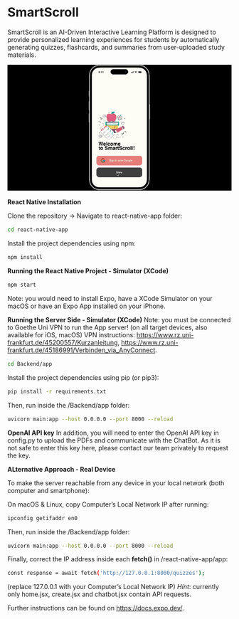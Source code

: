 # SmartScroll
SmartScroll is an AI-Driven Interactive Learning Platform is designed to provide personalized
learning experiences for students by automatically generating quizzes,
flashcards, and summaries from user-uploaded study materials.

![SmartScroll Mock-Up](SmartScroll_gif_mockup_2.gif)

**React Native Installation**

Clone the repository -> Navigate to react-native-app folder:

```bash
cd react-native-app
```

Install the project dependencies using npm:

```bash
npm install
```

**Running the React Native Project - Simulator (XCode)**

```bash
npm start
```
Note: you would need to install Expo, have a XCode Simulator on your macOS or have an Expo App installed on your iPhone.

**Running the Server Side - Simulator (XCode)** 
Note: you must be connected to Goethe Uni VPN to run the App server! (on all target devices, also available for iOS, macOS) 
VPN instructions: https://www.rz.uni-frankfurt.de/45200557/Kurzanleitung, https://www.rz.uni-frankfurt.de/45186991/Verbinden_via_AnyConnect.

```bash
cd Backend/app
```

Install the project dependencies using pip (or pip3):

```bash
pip install -r requirements.txt

```

Then, run inside the /Backend/app folder:
```bash
uvicorn main:app --host 0.0.0.0 --port 8000 --reload
```

**OpenAI API key**
In addition, you will need to enter the OpenAI API key in config.py to upload the PDFs and communicate with the ChatBot. 
As it is not safe to enter this key here, please contact our team privately to request the key.

**ALternative Approach - Real Device** 

To make the server reachable from any device in your local network (both computer and smartphone):

On macOS & Linux, copy Computer’s Local Network IP after running:
```bash
ipconfig getifaddr en0
```

Then, run inside the /Backend/app folder:
```bash
uvicorn main:app --host 0.0.0.0 --port 8000 --reload
```

Finally, correct the IP address inside each **fetch()** in /react-native-app/app:
```bash
const response = await fetch('http://127.0.0.1:8000/quizzes');
```
(replace 127.0.0.1 with your Computer’s Local Network IP)
*Hint*: currently only home.jsx, create.jsx and chatbot.jsx contain API requests.

Further instructions can be found on https://docs.expo.dev/.